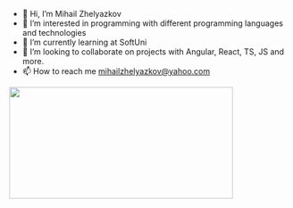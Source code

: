 - 👋 Hi, I’m Mihail Zhelyazkov
- 👀 I’m interested in programming with different programming languages and technologies
- 🌱 I’m currently learning at SoftUni 
- 💞️ I’m looking to collaborate on projects with Angular, React, TS, JS and more.
- 📫 How to reach me mihailzhelyazkov@yahoo.com

<!---
mihail859/mihail859 is a ✨ special ✨ repository because its `README.md` (this file) appears on your GitHub profile.
You can click the Preview link to take a look at your changes.
--->
<img width="400" height="200" src="https://github-readme-stats.vercel.app/api/top-langs/?username=mihail859&size_weight=0.15&count_weight=0.5&layout=compact&theme=vision-friendly-dark">
